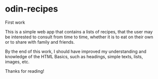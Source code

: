 # odin-recipes
First work

This is a simple web app that contains a lists of recipes, that 
the user may be interested to consult from time to time, whether it
is to eat on their own or to share with family and friends.

By the end of this work, I should have improved my understanding
and knowledge of the HTML Basics, such as headings, simple texts,
lists, images, etc. 

Thanks for reading!
